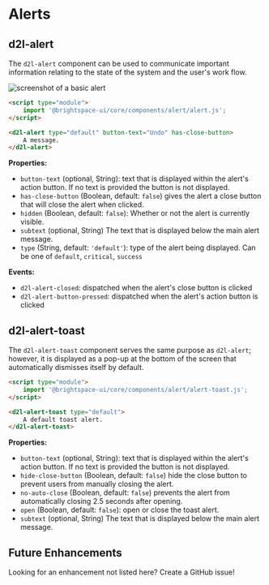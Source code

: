 # Alerts

## d2l-alert

The `d2l-alert` component can be used to communicate important information relating to the state of the system and the user's work flow.

![screenshot of a basic alert](./screenshots/alert.png)

```html
<script type="module">
	import '@brightspace-ui/core/components/alert/alert.js';
</script>

<d2l-alert type="default" button-text="Undo" has-close-button>
	A message.
</d2l-alert>
```

**Properties:**

- `button-text` (optional, String): text that is displayed within the alert's action button. If no text is provided the button is not displayed.
- `has-close-button` (Boolean, default: `false`) gives the alert a close button that will close the alert when clicked.
- `hidden` (Boolean, default: `false`): Whether or not the alert is currently visible.
- `subtext` (optional, String) The text that is displayed below the main alert message.
- `type` (String, default: `'default'`): type of the alert being displayed. Can be one of  `default`, `critical`, `success`

**Events:**
* `d2l-alert-closed`: dispatched when the alert's close button is clicked
* `d2l-alert-button-pressed`: dispatched when the alert's action button is clicked

## d2l-alert-toast

The `d2l-alert-toast` component serves the same purpose as `d2l-alert`; however, it is displayed as
a pop-up at the bottom of the screen that automatically dismisses itself by default.

```html
<script type="module">
	import '@brightspace-ui/core/components/alert/alert-toast.js';
</script>

<d2l-alert-toast type="default">
	A default toast alert.
</d2l-alert-toast>
```

**Properties:**

- `button-text` (optional, String): text that is displayed within the alert's action button. If no text is provided the button is not displayed.
- `hide-close-button` (Boolean, default: `false`) hide the close button to prevent users from manually closing the alert.
- `no-auto-close` (Boolean, default: `false`) prevents the alert from automatically closing 2.5 seconds after opening.
- `open` (Boolean, default: `false`): open or close the toast alert.
- `subtext` (optional, String) The text that is displayed below the main alert message.

## Future Enhancements

Looking for an enhancement not listed here? Create a GitHub issue!
